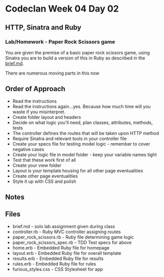 # Codeclan Week 04 Day 02

## HTTP, Sinatra and Ruby

### Lab/Homework - Paper Rock Scissors game


You are given the premise of a basic paper rock scissors game, using Sinatra you are to build a version of this in Ruby as described in the [brief.md](brief.md).

There are numerous moving parts in this now


## Order of Approach

* Read the instructions
* Read the instructions again...yes. Because how much time will you waste if you misinterpret.
* Create folder layout and headers
* Decide on what logic you'll need, plan classes, attributes, methods, tests
* The controller defines the routes that will be taken upon HTTP method
* Require Sinatra and relevant tools in your controller file
* Create your specs file for testing model logic - remember to cover negative cases
* Create your logic file in model folder - keep your variable names tight
* Test that these work first of all
* Create your view folder
* Layout is your template housing for all other page eventualities
* Create other page eventualities
* Style it up with CSS and polish


## Notes


## Files
* brief.md - solo lab assignment given during class
* controller.rb - Ruby MVC controller assigning routes
* paper_rock_scissors.rb - Ruby file determining game logic
* paper_rock_scissors_spec.rb - TDD Test specs for above
* home.erb - Embedded Ruby file for homepage
* layout.erb - Embedded Ruby file for overall template
* results.erb - Embedded Ruby file for results
* rules.erb - Embedded Ruby file for rules
* furious_styles.css - CSS Stylesheet for app
